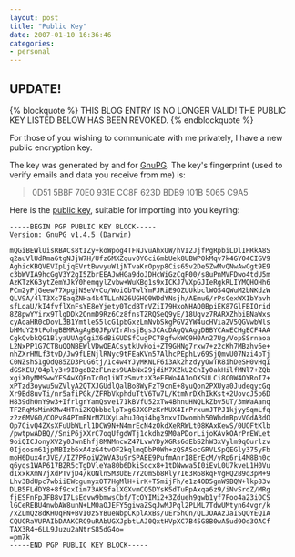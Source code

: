 ```yaml
---
layout: post
title: "Public Key"
date: 2007-01-10 16:36:46
categories:
- personal
---
```


UPDATE!
-------
{% blockquote %}
THIS BLOG ENTRY IS NO LONGER VALID!
THE PUBLIC KEY LISTED BELOW HAS BEEN REVOKED.
{% endblockquote %}



For those of you wishing to communicate with me privately, I have a new public
encryption key.

The key was generated by and for
[GnuPG](http://www.gnupg.org/ "GNU Privacy Guard").  The key's fingerprint
(used to verify emails and data you receive from me) is:

> 0D51 5BBF 70E0 931E CC8F  623D BDB9 101B 5065 C9A5

Here is the
[public key](http://www.gnupg.org/gph/en/manual.html#AEN464 "Public Keys and Key Distribution"),
suitable for importing into you keyring:

```
-----BEGIN PGP PUBLIC KEY BLOCK-----
Version: GnuPG v1.4.5 (Darwin)

mQGiBEWlUisRBACs8tIZy+koWpog4TFNJvuAhxUW/hVI2JjfPgRpbiLDlIHRkA8S
q2auVlUdRma6tgNJjW7H/Ufz6MXZquv0YGci6mbUek8UBWP0kMqv7k4GY04CIGV9
AghicKBQVEVIpLjqEVrtBwvyuW1jNTvaKrOpyp8Cis65v2De5ZwMvQNwAwCgt9E9
c3bWVIA9hcGgV3Y2gI5ZbrEEAJwHGa9doJDHcWiGzCqF00/s8uPnMVFDwo4tdU5m
AzKTzK63ytZemYJkY0hemqylZvbw+WuKBg1s9xICKJ7VXpGJIeRgkRLIYMQHOHh6
PCm2yPjGeew77XpgjNSeVvCo/WoiObTwlYmFJRiE9OZUUkbclWOS4QWuM2bNKdzW
QLV9A/4lT3Xc7EaqZNHa4k4TLLnN26UGHQ0WDdYNsjh/AEmu6/rPsCexWX1bYavh
sfLoaU/kI4fvflXnFsYE8eYjety0TcdBTrVZiI79HxoNHAQ0BpiEK87GlFBIOrid
8Z8pwYYirx9TlgDDk2OnmD9Rz6Cz8fnsTZRQSeQ9yE/18Uqvz7RARXZhbiBNaWxs
cyAoaHR0cDovL3B1YmtleS5lcG1pbGxzLmNvbSkgPGV2YW4ucHVia2V5QGVwbWls
bHMuY29tPohgBBMRAgAgBQJFpVIrAhsjBgsJCAcDAgQVAggDBBYCAwECHgECF4AA
CgkQvbkQG1BlyaUUAgCgiX6dBiGUDSfCugPC78gfwkWC9H0An27Ug/VopSSrnaoa
L2NxPP1G7CTBuQQNBEWlVDwQEACsytkUvHoi+ZT9GHNg7rxw7+z2cKh7MBzhv6e+
nhZXrHMLf3tvD/Jw9fLENjlRNyc9tFEaKVn57AlhcPEphLv69SjQmvU07Nzi4pTj
C0NZshS1gOdQ85ZD3PuG6tj/1c4w4YJyMKNLF6i3Ak2hzdyyOwTR8ihDeSH0vHqI
dGSKEU/04ply3+9IDgoB2zFLnzs9UAbNx29jdiM7XZkU2CnIy0akHilfMNl7+ZQb
xgiX0yMMSwwYFS4wXQFnTc0q1iWIzSmvtzX3eFFWo4A1oOXSULCi8C0W4OYRoI7+
xPTzd3oywu5wZVlyA2QTXJGUdlQalBo8WyFzT9cnE+8yuQon2PXUya0JudeqycGq
Xr9Bd8uvTi/nr5afiPGk/ZFRbVkphduTtV6Tw7L/KtmNrDXhIkKst+2UovcJ5p6D
H839dh0nY9w3+IfrlgrYamQsve171kBVfU52xTw4BhnuHNQLkZbv5UT/3mWaAanq
TF2RqMsMinKMw4HTniZKQbbbclpTxg6JXGPzKrMUX4IrPrxumJTPJ1kjyySqmLfq
z2z6MVG0/COPv84PTmENrMZUXyLahuJ0qi4bg3nxvIDwomhh50WhdmBpvVGdA3dO
Op7CivQ4ZXsXFuUbWLrl1DCW9N+N4mrEcN4zOkdXeRRWLt08KAxKewS/0UOFtKlb
/pwtpwADBQ//SniP6jXXrC7oqUfgdWTj1ckdhz9M0aPDorLijoKAvkOArPrEWLet
9oiQICJonyXV2y0JwnEhfj8MNMncwZ47LvwYDyXGRs6dEbS2hW3xVylm9qOurlzv
0Ijqosm61jpMBIzb6xA4zG4tvOF2kqlmqDbP0Wh+zQSASocGRVLSpQEGly375yFb
moH6Dux4rJVE//IZ7PRoiW2WVA3u9rSPAEE9PufmAnrI8ErEcM/yRp6ri4M8Bn0c
q6yqs1WAP617BZR5cTgDVleYa80b6DkiSocx8+1tDNwwa5I0iEvL0U7kveL1H0Vu
dIxxkXmN7jXdPTvjD4/kONlnSM3UbE7Y2OmSb8Rly7I63R68kqFVgHQ2B9q3pM+9
Lhv3BdUpc7wbiiEWcgumyx0T7HgMlH+irK+T5mijFh/e1z4OD5gnW9BQW+lkp83v
DLB5FLdDY8+8f9cxIim73AKSfalXGXvmCQ5DYsK5dTuPpAxqa6z9/iNvSrdZ/MRg
fjESFnFpJFB8vI7LsEdvw9bmwsCbf/TcOYIMi2+3Zdueh9gwb1yf7Foo4a23iOCS
lGCeREBU4nwbAW8unN+LM0aOJEFY5giwaZSqJwMJPql2PLML7TdwUMtyn64vgr/k
/xZLmQz8dKHUqFN+BVI0zSYBueNbpCKplAxBs/uEr5hCn/QLJOAAzJaISQQYEQIA
CQUCRaVUPAIbDAAKCRC9uRAbUGXJpbtLAJ0QxtHVpXC7B45G8B0wA5ud9Od3OACf
TAX3R4+6LL9Juzu2aNtrS85dG4o=
=pm7k
-----END PGP PUBLIC KEY BLOCK-----
```